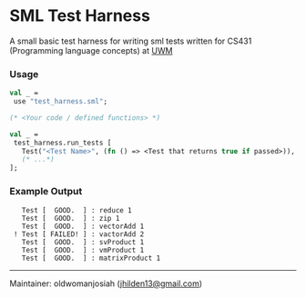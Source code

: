 # SML Test Harness

A small basic test harness for writing sml tests
written for CS431 (Programming language concepts) at [UWM](https://uwm.edu/)

### Usage

```sml
val _ =
 use "test_harness.sml";

(* <Your code / defined functions> *)

val _ =
 test_harness.run_tests [
   Test("<Test Name>", (fn () => <Test that returns true if passed>)),
   (* ...*)
];
```

### Example Output

```
   Test [  GOOD.  ] : reduce 1
   Test [  GOOD.  ] : zip 1
   Test [  GOOD.  ] : vectorAdd 1
 ! Test [ FAILED! ] : vactorAdd 2
   Test [  GOOD.  ] : svProduct 1
   Test [  GOOD.  ] : vmProduct 1
   Test [  GOOD.  ] : matrixProduct 1
```

--------

Maintainer: oldwomanjosiah (jhilden13@gmail.com)
